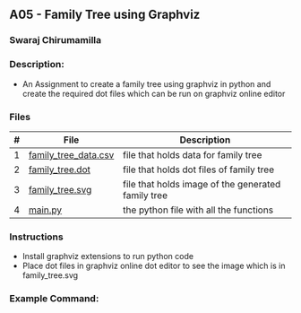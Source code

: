 ## A05 - Family Tree using Graphviz
### Swaraj Chirumamilla
### Description:
- An Assignment to create a family tree using graphviz in python and create the required dot files which can be run on graphviz online editor

 

### Files

|   #   | File            | Description                                        |
| :---: | --------------- | -------------------------------------------------- |
|   1   | [family_tree_data.csv](https://github.com/swarajtwok/4883-SoftwareTools-Chirumamilla/blob/main/Assignments/A05/family_tree_data.csv)  | file that holds data for family tree         |
|   2  | [family_tree.dot](https://github.com/swarajtwok/4883-SoftwareTools-Chirumamilla/blob/main/Assignments/A05/family_tree.dot)| file that holds dot files of family tree     |
|   3   | [family_tree.svg]()       | file that holds image of the generated family tree |
|   4   | [main.py]()      | the python file with all the functions       |





### Instructions

- Install graphviz extensions to run python code
- Place dot files in graphviz online dot editor to see the image which is in family_tree.svg


### Example Command:

